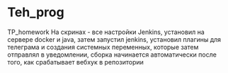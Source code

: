 # Teh_prog
TP_homework
На скринах - все настройки Jenkins, установил на сервере docker и java, затем запустил jenkins, установил плагины для телеграма и создания системных переменных, которые затем отправлял в уведомлении, сборка начинается автоматически после того, как срабатывает вебхук в репозитории
